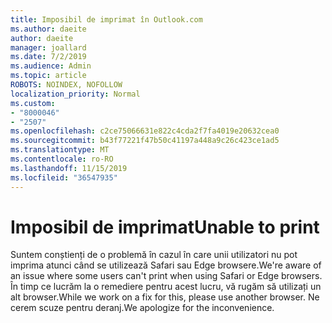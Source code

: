 ```yaml
---
title: Imposibil de imprimat în Outlook.com
ms.author: daeite
author: daeite
manager: joallard
ms.date: 7/2/2019
ms.audience: Admin
ms.topic: article
ROBOTS: NOINDEX, NOFOLLOW
localization_priority: Normal
ms.custom:
- "8000046"
- "2507"
ms.openlocfilehash: c2ce75066631e822c4cda2f7fa4019e20632cea0
ms.sourcegitcommit: b43f77221f47b50c41197a448a9c26c423ce1ad5
ms.translationtype: MT
ms.contentlocale: ro-RO
ms.lasthandoff: 11/15/2019
ms.locfileid: "36547935"
---
```

# <a name="unable-to-print"></a><span data-ttu-id="b594c-102">Imposibil de imprimat</span><span class="sxs-lookup"><span data-stu-id="b594c-102">Unable to print</span></span>

<span data-ttu-id="b594c-103">Suntem conștienți de o problemă în cazul în care unii utilizatori nu pot imprima atunci când se utilizează Safari sau Edge browsere.</span><span class="sxs-lookup"><span data-stu-id="b594c-103">We're aware of an issue where some users can't print when using Safari or Edge browsers.</span></span> <span data-ttu-id="b594c-104">În timp ce lucrăm la o remediere pentru acest lucru, vă rugăm să utilizați un alt browser.</span><span class="sxs-lookup"><span data-stu-id="b594c-104">While we work on a fix for this, please use another browser.</span></span> <span data-ttu-id="b594c-105">Ne cerem scuze pentru deranj.</span><span class="sxs-lookup"><span data-stu-id="b594c-105">We apologize for the inconvenience.</span></span>